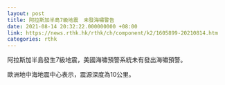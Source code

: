 ```yaml
---
layout: post
title: 阿拉斯加半島7級地震　未發海嘯警告
date: 2021-08-14 20:32:22.000000000 +08:00
link: https://news.rthk.hk/rthk/ch/component/k2/1605899-20210814.htm
categories: rthk
---
```


阿拉斯加半島發生7級地震，美國海嘯預警系統未有發出海嘯預警。 

歐洲地中海地震中心表示，震源深度為10公里。
